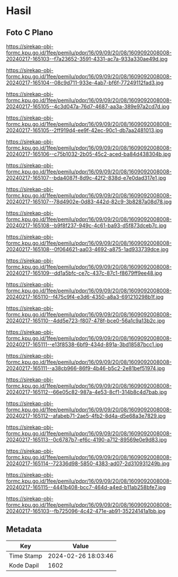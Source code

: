 # Hasil

## Foto C Plano

https://sirekap-obj-formc.kpu.go.id/1fee/pemilu/pdpr/16/09/09/20/08/1609092008008-20240217-165103--f7a23652-3591-4331-ac7a-933a330ae49d.jpg

https://sirekap-obj-formc.kpu.go.id/1fee/pemilu/pdpr/16/09/09/20/08/1609092008008-20240217-165104--08c9d711-933e-4ab7-bf6f-77249112fad3.jpg

https://sirekap-obj-formc.kpu.go.id/1fee/pemilu/pdpr/16/09/09/20/08/1609092008008-20240217-165105--4c3d047a-76d7-4687-aa3a-389e97a2cd7d.jpg

https://sirekap-obj-formc.kpu.go.id/1fee/pemilu/pdpr/16/09/09/20/08/1609092008008-20240217-165105--2ff919d4-ee9f-42ec-90c1-db7aa2481013.jpg

https://sirekap-obj-formc.kpu.go.id/1fee/pemilu/pdpr/16/09/09/20/08/1609092008008-20240217-165106--c75b1032-2b05-45c2-aced-ba84d438304b.jpg

https://sirekap-obj-formc.kpu.go.id/1fee/pemilu/pdpr/16/09/09/20/08/1609092008008-20240217-165107--bda4087f-8d9c-42f2-838d-e7e0dad317e1.jpg

https://sirekap-obj-formc.kpu.go.id/1fee/pemilu/pdpr/16/09/09/20/08/1609092008008-20240217-165107--78d4902e-0d83-442d-82c9-3b8287a08d78.jpg

https://sirekap-obj-formc.kpu.go.id/1fee/pemilu/pdpr/16/09/09/20/08/1609092008008-20240217-165108--b9f8f237-949c-4c61-ba93-d5f873dceb7c.jpg

https://sirekap-obj-formc.kpu.go.id/1fee/pemilu/pdpr/16/09/09/20/08/1609092008008-20240217-165108--0f064621-aa03-4692-a875-1ad933739dce.jpg

https://sirekap-obj-formc.kpu.go.id/1fee/pemilu/pdpr/16/09/09/20/08/1609092008008-20240217-165109--dd1a5bfc-ce7c-437c-87c1-f8679ff9ee48.jpg

https://sirekap-obj-formc.kpu.go.id/1fee/pemilu/pdpr/16/09/09/20/08/1609092008008-20240217-165110--f475c9f4-e3d6-4350-a8a3-691210298b1f.jpg

https://sirekap-obj-formc.kpu.go.id/1fee/pemilu/pdpr/16/09/09/20/08/1609092008008-20240217-165110--4dd5e723-f807-478f-bce0-56a1c9a13b2c.jpg

https://sirekap-obj-formc.kpu.go.id/1fee/pemilu/pdpr/16/09/09/20/08/1609092008008-20240217-165111--e13f8538-6bf9-434d-891a-3bd18587bcc1.jpg

https://sirekap-obj-formc.kpu.go.id/1fee/pemilu/pdpr/16/09/09/20/08/1609092008008-20240217-165111--a38cb966-86f9-4b46-b5c2-2e81bef51974.jpg

https://sirekap-obj-formc.kpu.go.id/1fee/pemilu/pdpr/16/09/09/20/08/1609092008008-20240217-165112--66e05c82-987a-4e53-8cf1-314b8c4d7bab.jpg

https://sirekap-obj-formc.kpu.go.id/1fee/pemilu/pdpr/16/09/09/20/08/1609092008008-20240217-165112--afabeb71-2ae5-4fb2-8d4a-d5e68a3e7829.jpg

https://sirekap-obj-formc.kpu.go.id/1fee/pemilu/pdpr/16/09/09/20/08/1609092008008-20240217-165113--0c6787b7-ef6c-4190-a712-89569e0e9d83.jpg

https://sirekap-obj-formc.kpu.go.id/1fee/pemilu/pdpr/16/09/09/20/08/1609092008008-20240217-165114--72336d98-5850-4383-ad07-2d310931249b.jpg

https://sirekap-obj-formc.kpu.go.id/1fee/pemilu/pdpr/16/09/09/20/08/1609092008008-20240217-165115--4441b408-bcc7-464d-a4ed-b11ab258bfe7.jpg

https://sirekap-obj-formc.kpu.go.id/1fee/pemilu/pdpr/16/09/09/20/08/1609092008008-20240217-165103--fb725096-4c42-471e-ab91-35224141a1bb.jpg


## Metadata

| Key        | Value               |
| ---------- | ------------------- |
| Time Stamp | 2024-02-26 18:03:46 |
| Kode Dapil | 1602                |



